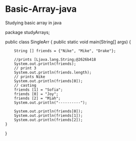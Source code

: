 # Basic-Array-java
Studying basic array in java



package studyArrays;

public class SingleArr {
	public static void main(String[] args) {
		
		String [] friends = {"Nike", "Mike", "Drake"};
		
		//prints [Ljava.lang.String;@2626b418
		System.out.println(friends);
		// print 3
		System.out.println(friends.length);
		// prints Nike
		System.out.println(friends[0]);
		// casting
		friends [1] = "Sofia";
		friends [0] = "Joy";
		friends [2] = "Miah";
		System.out.println("----------");
		
		System.out.println(friends[0]);
		System.out.println(friends[1]);
		System.out.println(friends[2]);
	}
}
